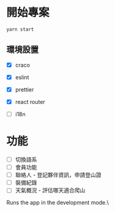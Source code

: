 # 開始專案
```
yarn start
```
## 環境設置
- [x] craco
- [x] eslint
- [x] prettier
- [x] react router
- [ ] i18n


# 功能
- [ ] 切換語系
- [ ] 會員功能
- [ ] 聯絡人 - 登記夥伴資訊，申請登山證
- [ ] 裝備紀錄
- [ ] 天氣概況 - 評估哪天適合爬山

Runs the app in the development mode.\
